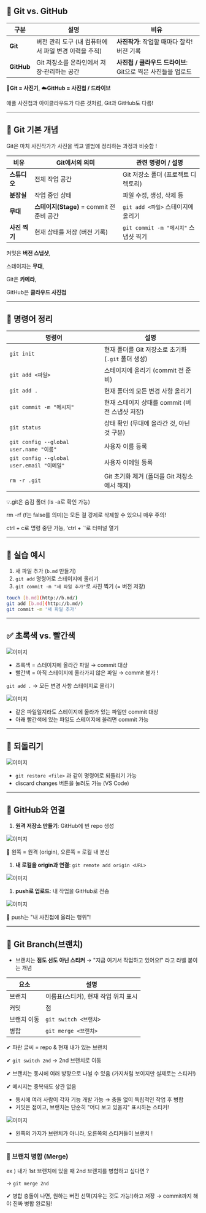 ## 📁 Git vs. GitHub

| 구분 | 설명 | 비유 |
| --- | --- | --- |
| **Git** | 버전 관리 도구 (내 컴퓨터에서 파일 변경 이력을 추적) | **사진작가**: 작업할 때마다 찰칵! 버전 기록 |
| **GitHub** | Git 저장소를 온라인에서 저장·관리하는 공간 | **사진첩 / 클라우드 드라이브**: Git으로 찍은 사진들을 업로드 |

📸**Git = 사진기**, ☁️**GitHub = 사진첩 / 드라이브**

애플 사진첩과 아이클라우드가 다른 것처럼, Git과 GitHub도 다름!

---

## 📸 Git 기본 개념

Git은 마치 사진작가가 사진을 찍고 앨범에 정리하는 과정과 비슷함 !

| 비유 | Git에서의 의미 | 관련 명령어 / 설명 |
| --- | --- | --- |
| **스튜디오** | 전체 작업 공간 | Git 저장소 폴더 (프로젝트 디렉토리) |
| **분장실** | 작업 중인 상태 | 파일 수정, 생성, 삭제 등 |
| **무대** | **스테이지(Stage)** = commit 전 준비 공간 | `git add <파일>` 스테이지에 올리기 |
| **사진 찍기** | 현재 상태를 저장 (버전 기록) | `git commit -m "메시지"` 스냅샷 찍기 |

커밋은 **버전 스냅샷**,

스테이지는 **무대**,

Git은 **카메라**,

GitHub은 **클라우드 사진첩**

---

## 🧰 명령어 정리

| 명령어 | 설명 |
| --- | --- |
| `git init` | 현재 폴더를 Git 저장소로 초기화 (`.git` 폴더 생성) |
| `git add <파일>` | 스테이지에 올리기 (commit 전 준비) |
| `git add .` | 현재 폴더의 모든 변경 사항 올리기 |
| `git commit -m "메시지"` | 현재 스테이지 상태를 commit (버전 스냅샷 저장) |
| `git status` | 상태 확인 (무대에 올라간 것, 아닌 것 구분) |
| `git config --global user.name "이름"` | 사용자 이름 등록 |
| `git config --global user.email "이메일"` | 사용자 이메일 등록 |
| `rm -r .git` | Git 초기화 제거 (폴더를 Git 저장소에서 해제) |

💡.git은 숨김 폴더 (ls -a로 확인 가능)

rm -rf (f는 false를 의미)는 모든 걸 강제로 삭제할 수 있으니 매우 주의!

ctrl + c로 명령 중단 가능, ‘ctrl + `'로 터미널 열기

---

## 🧪 실습 예시

1. 새 파일 추가 (`b.md` 만들기)
2. `git add` 명령어로 스테이지에 올리기
3. `git commit -m "새 파일 추가"`로 사진 찍기 (= 버전 저장)

```bash
touch [b.md](http://b.md/)
git add [b.md](http://b.md/)
git commit -m '새 파일 추가'
```

---

## ✅ 초록색 vs. 빨간색

![이미지](../images/screenshot1.png)

- 초록색 = 스테이지에 올라간 파일 → commit 대상
- 빨간색 = 아직 스테이지에 올라가지 않은 파일 → commit 불가 !

`git add .` → 모든 변경 사항 스테이지로 올리기

![이미지](../images/screenshot2.png)

- 같은 파일일지라도 스테이지에 올라가 있는 파일만 commit 대상
- 아래 빨간색에 있는 파일도 스테이지에 올리면 commit 가능

---

## 🔁 되돌리기

![이미지](../images/screenshot3.png)

- `git restore <file>` 과 같이 명령어로 되돌리기 가능
- discard changes 버튼을 눌러도 가능 (VS Code)

---

## 🔗 GitHub와 연결

1. **원격 저장소 만들기**: GitHub에 빈 repo 생성

![이미지](../images/screenshot4.png)

📌 왼쪽 = 원격 (origin), 오른쪽 = 로컬 내 분신

1. **내 로컬을 origin과 연결**: `git remote add origin <URL>` 

![이미지](../images/screenshot5.png)

1. **push로 업로드**: 내 작업을 GitHub로 전송

![이미지](../images/screenshot6.png)

📌 push는 "내 사진첩에 올리는 행위"!

---

## 🌿 Git Branch(브랜치)

- 브랜치는 **점도 선도 아닌 스티커** → "지금 여기서 작업하고 있어요!" 라고 라벨 붙이는 개념

| 요소 | 설명 |
| --- | --- |
| 브랜치 | 이름표(스티커), 현재 작업 위치 표시 |
| 커밋 | 점 |
| 브랜치 이동 | `git switch <브랜치>` |
| 병합 | `git merge <브랜치>` |

✔ 파란 글씨 = repo & 현재 내가 있는 브랜치

✔ `git switch 2nd` → 2nd 브랜치로 이동

✔ 브랜치는 동시에 여러 방향으로 나뉠 수 있음 (가지처럼 보이지만 실제로는 스티커!)

✔ 메시지는 중복돼도 상관 없음 

- 동시에 여러 사람이 각자 기능 개발 가능 → 충돌 없이 독립적인 작업 후 병합
- 커밋은 점이고, 브랜치는 단순히 "어디 보고 있을지" 표시하는 스티커!

![이미지](../images/screenshot7.png)

- 왼쪽의 가지가 브랜치가 아니라, 오른쪽의 스티커들이 브랜치 !

---

### 🔀 브랜치 병합 (Merge)

ex ) 내가 1st 브랜치에 있을 때 2nd 브랜치를 병합하고 싶다면 ?

→ `git merge 2nd`

✔ 병합 충돌이 나면, 원하는 버전 선택(지우는 것도 가능!)하고 저장 → commit까지 해야 진짜 병합 완료됨!